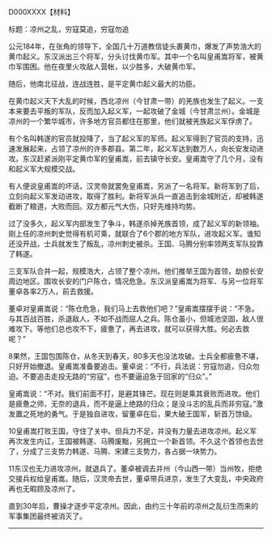 D000XXXX【材料】

标题：凉州之乱，穷寇莫追，穷寇勿追



公元184年，在张角的领导下，全国几十万道教信徒头裹黄巾，爆发了声势浩大的黄巾起义。东汉派出三个将军，分头讨伐黄巾军。其中一个名叫皇甫嵩将军，被黄巾军围困。他在夜里火攻敌人营帐，以少胜多，大破黄巾军。

随后，他南北征战，连战连胜，是平定黄巾起义最大的功臣。

在黄巾起义天下大乱的时候，西北凉州（今甘肃一带）的羌族也发生了起义。一支本来要去平叛的军队，反而加入起义军，一起攻破了金城（今甘肃兰州）。金城是凉州的一个繁华城市，许多地方官员都住在那里，他们就被羌族起义军俘虏了。

有个名叫韩遂的官员就投降了，当了起义军的军师。起义军得到了官员的支持，迅速发展起来，占领了凉州的许多郡县。第二年，起义军达到数万人，向长安发动进攻。东汉赶紧派刚平定黄巾军的皇甫嵩，前去镇守长安。皇甫嵩守了几个月，没有和起义军大规模交战。

有人便说皇甫嵩的坏话，汉灵帝就罢免皇甫嵩，另派了一名将军。新将军到了后，立刻向起义军发动进攻，取得了胜利。新将军派兵一直追击到金城附近，却被韩遂截断了粮道，大败而回。双方都元气大伤，只好先维持均势。

过了没多久，起义军内部发生了争斗，韩遂杀掉羌族首领，成了起义军的新领袖。刚上任的凉州刺史觉得有机可乘，就联合了6个郡的地方军队，进攻起义军。谁知还没开战，士兵就发生了叛乱，凉州刺史被杀。王国、马腾分别率领两支军队投靠了韩遂。

三支军队合并一起，规模浩大，占领了整个凉州。他们推举王国为首领，劫掠长安周边地区。围攻长安的门户陈仓，情况危急。东汉派皇甫嵩为将军、与另一位将军董卓各率2万人，前去救援。

董卓对皇甫嵩说：“陈仓危急，我们马上去救他们吧？”皇甫嵩摆摆手说：“不急。与其百战百胜，杀退敌人，不如不战而屈人之兵。陈仓虽小，但城池坚固，敌人很难攻下。等他们总也攻不下，疲惫了，再去进攻，就可以获得大胜。何必去救呢？”

8果然，王国包围陈仓，从冬天到春天，80多天也没法攻破。士兵全都疲惫不堪，只好开始撤退。皇甫嵩准备要追击。董卓说：“不行，兵法说：穷寇勿追，归众勿迫。不要追击走投无路的“穷寇”，也不要逼迫急于回家的“归众”。”

皇甫嵩说：“不对。我们前面不打，是避其锋芒。现在则是乘其衰败而进攻。他们是疲惫之师，无奈的退兵，而不是逼上绝路的归众；是没斗志的乱兵而非穷寇。”激发置之死地的勇气。于是独自进攻，留董卓在后，果大破王国军，斩首万馀级。

10皇甫嵩打败王国，守住了关中。但兵力不足，并没有力量去进攻凉州。起义军再次发生内讧，王国被韩遂、马腾废黜，另拥立一个新首领。不久这个首领也去世了，分成了三支势力韩遂、马腾、宋建三支势力，各占据一块势力。

11东汉也无力进攻凉州，就退兵了。董卓被调去并州（今山西一带）当州牧，拒绝交接兵权给皇甫嵩。随后，汉灵帝去世，董卓带兵进京，发生了大变乱，中央政府再也无暇顾及凉州了。

直到30年后，曹操才逐步平定凉州。因此，由约三十年前的凉州之乱衍生而来的军事集团最终被消灭了。



---

